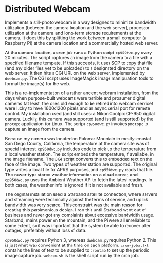# Distributed Webcam

Implements a still-photo webcam in a way designed to minimize
bandwidth utilization (between the camera location and the web server),
processor utilization at the camera, and long-term storage requirements
at the camera. It does this by splitting the work between a small computer
(a Raspberry Pi) at the camera location and a commercially hosted web
server.

At the camera location, a cron job runs a Python script `cp950dwc.py`
every 20 minutes. The script captures an image from the camera to a file
with a specified filename template. If this succeeds, it uses SCP to copy
that file (and any older files yet to be uploaded) to a designated
directory on the web server. It then hits a CGI URL on the web server,
implemented by `dwebcam.py`. The CGI script uses ImageMagick image
manipulation tools to format the image(s) for the web.

This is a re-implementation of a rather ancient webcam installation, from
the days when purpose-built webcams were terrible and prosumer digital
cameras (at least, the ones old enough to be retired into webcam service)
were lucky to have 1600x1200 pixels and an async serial port for remote
control. My installation used (and still uses) a Nikon Coolpix CP-950
digital camera. Luckily, this camera was supported (and is still supported)
by the `photopc` application for Linux. The script `cp950dwc.py` invokes
`photopc` to capture an image from the camera.

Because my camera was located on Palomar Mountain in mostly-coastal
San Diego County, California, the temperature at the camera site was
of special interest. `cp950dwc.py` includes code to pick up the
temperature from a local weather station. The script embeds the
temperature, if available, in the image filename. The CGI script converts
this to embedded text on the face of the image. Two types of weather
station are supported. The original type writes a local file for APRS
purposes, and `cp950dwc.py` reads that file. The newer type stores
weather information on a cloud server, and `cp950dwc.py` uses the
Ambient Weather API to fetch the latest readings. In both cases, the
weather info is ignored if it is not available and fresh.

The original installation used a Starband satellite connection, where
servers and streaming were technically against the terms of service,
and uplink bandwidth was very scarce. This constraint was the main
reason for creating this parsimonious design. I ran this until Starband
went out of business and never got any complaints about excessive
bandwidth usage. Starband, mains power on the mountain, and the Pi
were all unreliable to some extent, so it was important that the
system be able to recover after outages, preferably without loss of
data.

`cp950dwc.py` requires Python 3, whereas `dwebcam.py` requires Python 2.
This is just what was convenient at the time on each platform.
`cron-jobs.txt` contains the lines of text to be supplied to `crontab`
to set up the periodic image capture job. `webcam.sh` is the shell
script run by the cron job.
